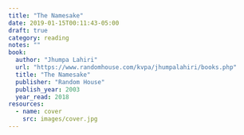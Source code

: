 ```yaml
---
title: "The Namesake"
date: 2019-01-15T00:11:43-05:00
draft: true
category: reading
notes: ""
book:
  author: "Jhumpa Lahiri"
  url: "https://www.randomhouse.com/kvpa/jhumpalahiri/books.php"
  title: "The Namesake"
  publisher: "Random House"
  publish_year: 2003
  year_read: 2018
resources:
  - name: cover
    src: images/cover.jpg
---
```


